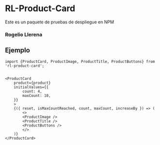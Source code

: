 # RL-Product-Card

Este es un paquete de pruebas de despliegue en NPM

### Rogelio Llerena

## Ejemplo
```
import {ProductCard, ProductImage, ProductTitle, ProductButtons} from 'rl-product-card';

```

```

<ProductCard
    product={product}
    initialValues={{
        count: 4,
        maxCount: 10,
    }}
    >
    {({ reset, isMaxCountReached, count, maxCount, increaseBy }) => (
        <>
        <ProductImage />
        <ProductTitle />
        <ProductButtons />
        </>
    )}
</ProductCard>

```